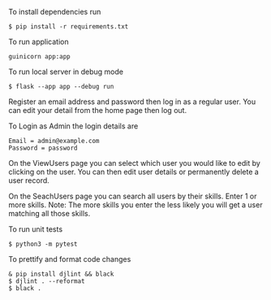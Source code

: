 To install dependencies run
```angular2html
$ pip install -r requirements.txt
```

To run application
```angular2html
guinicorn app:app
```

To run local server in debug mode
```angular2html
$ flask --app app --debug run
```
Register an email address and password then log in as a regular user. You can edit your detail from the home page then log out.

To Login as Admin the login details are
```
Email = admin@example.com
Password = password
```
On the ViewUsers page you can select which user you would like to edit by clicking on the user.
You can then edit user details or permanently delete a user record.

On the SeachUsers page you can search all users by their skills. Enter 1 or more skills.
Note: The more skills you enter the less likely you will get a user matching all those skills. 

To run unit tests
```
$ python3 -m pytest
```

To prettify and format code changes


```angular2html
& pip install djlint && black
$ djlint . --reformat
$ black .
```

